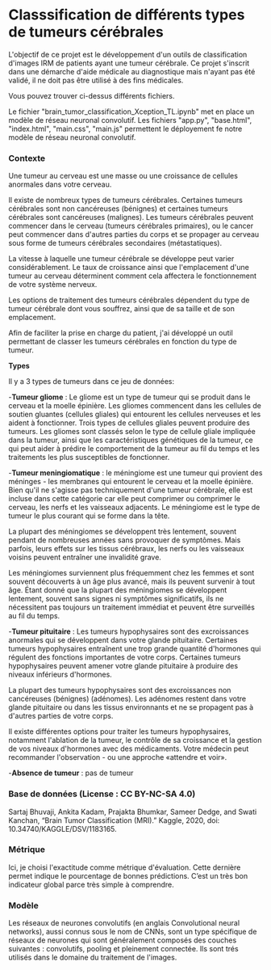 # Classsification de différents types de tumeurs cérébrales

L'objectif de ce projet est le développement d'un outils de classification d'images IRM de patients ayant une tumeur cérébrale. Ce projet s'inscrit dans une démarche d'aide médicale au diagnostique mais n'ayant pas été validé, il ne doit pas être utilisé à des fins médicales. 

Vous pouvez trouver ci-dessus différents fichiers. 

Le fichier "brain_tumor_classification_Xception_TL.ipynb" met en place un modèle de réseau neuronal convolutif.
Les fichiers "app.py", "base.html", "index.html", "main.css", "main.js" permettent le déployement fe notre modèle de réseau neuronal convolutif.


### Contexte

Une tumeur au cerveau est une masse ou une croissance de cellules anormales dans votre cerveau.

Il existe de nombreux types de tumeurs cérébrales. Certaines tumeurs cérébrales sont non cancéreuses (bénignes) et certaines tumeurs cérébrales sont cancéreuses (malignes). Les tumeurs cérébrales peuvent commencer dans le cerveau (tumeurs cérébrales primaires), ou le cancer peut commencer dans d'autres parties du corps et se propager au cerveau sous forme de tumeurs cérébrales secondaires (métastatiques).

La vitesse à laquelle une tumeur cérébrale se développe peut varier considérablement. Le taux de croissance ainsi que l'emplacement d'une tumeur au cerveau déterminent comment cela affectera le fonctionnement de votre système nerveux.

Les options de traitement des tumeurs cérébrales dépendent du type de tumeur cérébrale dont vous souffrez, ainsi que de sa taille et de son emplacement.

Afin de faciliter la prise en charge du patient, j'ai développé un outil permettant de classer les tumeurs cérébrales en fonction du type de tumeur.

**Types**

Il y a 3 types de tumeurs dans ce jeu de données:

-**Tumeur gliome** : Le gliome est un type de tumeur qui se produit dans le cerveau et la moelle épinière. Les gliomes commencent dans les cellules de soutien gluantes (cellules gliales) qui entourent les cellules nerveuses et les aident à fonctionner. Trois types de cellules gliales peuvent produire des tumeurs. Les gliomes sont classés selon le type de cellule gliale impliquée dans la tumeur, ainsi que les caractéristiques génétiques de la tumeur, ce qui peut aider à prédire le comportement de la tumeur au fil du temps et les traitements les plus susceptibles de fonctionner.

-**Tumeur meningiomatique** : le méningiome est une tumeur qui provient des méninges - les membranes qui entourent le cerveau et la moelle épinière. Bien qu'il ne s'agisse pas techniquement d'une tumeur cérébrale, elle est incluse dans cette catégorie car elle peut comprimer ou comprimer le cerveau, les nerfs et les vaisseaux adjacents. Le méningiome est le type de tumeur le plus courant qui se forme dans la tête.

La plupart des méningiomes se développent très lentement, souvent pendant de nombreuses années sans provoquer de symptômes. Mais parfois, leurs effets sur les tissus cérébraux, les nerfs ou les vaisseaux voisins peuvent entraîner une invalidité grave.

Les méningiomes surviennent plus fréquemment chez les femmes et sont souvent découverts à un âge plus avancé, mais ils peuvent survenir à tout âge.
Étant donné que la plupart des méningiomes se développent lentement, souvent sans signes ni symptômes significatifs, ils ne nécessitent pas toujours un traitement immédiat et peuvent être surveillés au fil du temps.

-**Tumeur pituitaire** : Les tumeurs hypophysaires sont des excroissances anormales qui se développent dans votre glande pituitaire. Certaines tumeurs hypophysaires entraînent une trop grande quantité d'hormones qui régulent des fonctions importantes de votre corps. Certaines tumeurs hypophysaires peuvent amener votre glande pituitaire à produire des niveaux inférieurs d'hormones.

La plupart des tumeurs hypophysaires sont des excroissances non cancéreuses (bénignes) (adénomes). Les adénomes restent dans votre glande pituitaire ou dans les tissus environnants et ne se propagent pas à d'autres parties de votre corps.

Il existe différentes options pour traiter les tumeurs hypophysaires, notamment l'ablation de la tumeur, le contrôle de sa croissance et la gestion de vos niveaux d'hormones avec des médicaments. Votre médecin peut recommander l'observation - ou une approche «attendre et voir».

-**Absence de tumeur** : pas de tumeur

### Base de données (License : CC BY-NC-SA 4.0)

Sartaj Bhuvaji, Ankita Kadam, Prajakta Bhumkar, Sameer Dedge, and Swati Kanchan, “Brain Tumor Classification (MRI).” Kaggle, 2020, doi: 10.34740/KAGGLE/DSV/1183165.

### Métrique

Ici, je choisi l'exactitude comme métrique d'évaluation. Cette dernière permet indique le pourcentage de bonnes prédictions. C’est un très bon indicateur global parce très simple à comprendre. 

### Modèle

Les réseaux de neurones convolutifs (en anglais Convolutional neural networks), aussi connus sous le nom de CNNs, sont un type spécifique de réseaux de neurones qui sont généralement composés des couches suivantes : convolutifs, pooling et pleinement connectée. Ils sont trés utilisés dans le domaine du traitement de l'images.
